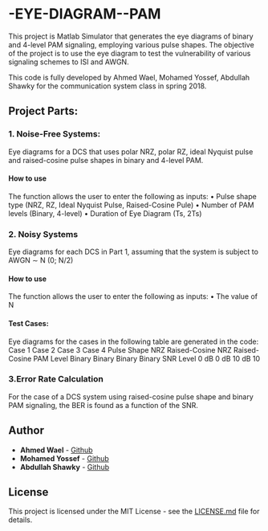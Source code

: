 # -EYE-DIAGRAM--PAM

This project is Matlab Simulator that generates the eye diagrams of binary and 4-level PAM signaling, employing various pulse shapes.
The objective of the project is to use the eye diagram to test the vulnerability of various signaling schemes to ISI and AWGN.

This code is fully developed by Ahmed Wael, Mohamed Yossef, Abdullah Shawky for the communication system class in spring 2018.


## Project Parts:
### 1. Noise-Free Systems:
Eye diagrams for a DCS that uses polar NRZ, polar RZ, ideal Nyquist pulse and raised-cosine pulse shapes in binary and 4-level PAM.

#### How to use
The function allows the user to enter the following as inputs:
• Pulse shape type (NRZ, RZ, Ideal Nyquist Pulse, Raised-Cosine Pule)
• Number of PAM levels (Binary, 4-level)
• Duration of Eye Diagram (Ts, 2Ts)

### 2. Noisy Systems
Eye diagrams for each DCS in Part 1, assuming that the system is subject to AWGN ∼ N (0; N/2)

#### How to use
The function allows the user to enter the following as inputs:
• The value of N
#### Test Cases: 
Eye diagrams for the cases in the following table are generated in the code:
Case 1 Case 2 Case 3 Case 4
Pulse Shape NRZ Raised-Cosine NRZ Raised-Cosine
PAM Level Binary Binary Binary Binary
SNR Level 0 dB 0 dB 10 dB 10

### 3.Error Rate Calculation
For the case of a DCS system using raised-cosine pulse shape and binary PAM signaling, the BER is found as a function of the SNR.


## Author

* **Ahmed Wael** - [Github](https://github.com/ahmedwael19)
* **Mohamed Yossef** - [Github](https://github.com/mhmdgad97)
* **Abdullah Shawky** - [Github](https://github.com/Abdallah-Shawky)

## License

This project is licensed under the MIT License - see the [LICENSE.md](LICENSE.md) file for details.
